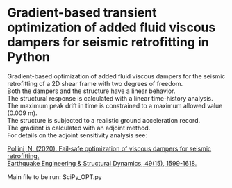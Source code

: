 # Gradient-based transient optimization of added fluid viscous dampers for seismic retrofitting in Python  
Gradient-based optimization of added fluid viscous dampers for the seismic retrofitting of a 2D shear frame with two degrees of freedom.     
Both the dampers and the structure have a linear behavior.   
The structural response is calculated with a linear time-history analysis.   
The maximum peak drift in time is constrained to a maximum allowed value (0.009 m).  
The structure is subjected to a realistic ground acceleration record.   
The gradient is calculated with an adjoint method.  
For details on the adjoint sensitivity analysis see:  

[Pollini, N. (2020). Fail‐safe optimization of viscous dampers for seismic retrofitting.  
Earthquake Engineering & Structural Dynamics, 49(15), 1599-1618.](https://onlinelibrary.wiley.com/doi/full/10.1002/eqe.3319)
  
  
Main file to be run: SciPy_OPT.py
